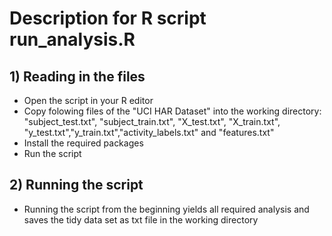 Description for R script run_analysis.R
======

## 1) Reading in the files 
* Open the script in your R editor 
* Copy folowing files of the "UCI HAR Dataset" into the working directory:
"subject_test.txt", "subject_train.txt", "X_test.txt", "X_train.txt", "y_test.txt","y_train.txt","activity_labels.txt" and "features.txt"
* Install the required packages
* Run the script

## 2) Running the script 
* Running the script from the beginning yields all required analysis and saves the tidy data set as txt file in the working directory